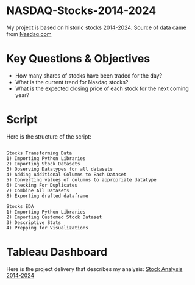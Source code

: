# NASDAQ-Stocks-2014-2024

My project is based on historic stocks 2014-2024. Source of data came from [Nasdaq.com]((https://www.nasdaq.com/market-activity/quotes/historical))

# Key Questions & Objectives

* How many shares of stocks have been traded for the day?
* What is the current trend for Nasdaq stocks?
* What is the expected closing price of each stock for the next coming year?

# Script

Here is the structure of the script:

```

Stocks Transforming Data
1) Importing Python Libraries
2) Importing Stock Datasets
3) Observing Datatypes for all datasets
4) Adding Additional Columns to Each Dataset
5) Converting values of columns to appropriate datatype
6) Checking For Duplicates
7) Combine All Datasets
8) Exporting drafted dataframe

Stocks EDA
1) Importing Python Libraries
2) Importing Customed Stock Dataset
3) Descriptive Stats
4) Prepping for Visualizations

```
# Tableau Dashboard

Here is the project delivery that describes my analysis: [Stock Analysis 2014-2024]([(https://public.tableau.com/app/profile/matthew3308/viz/StockAnalysis2014-2024/StockAnalysis?publish=yes)])
